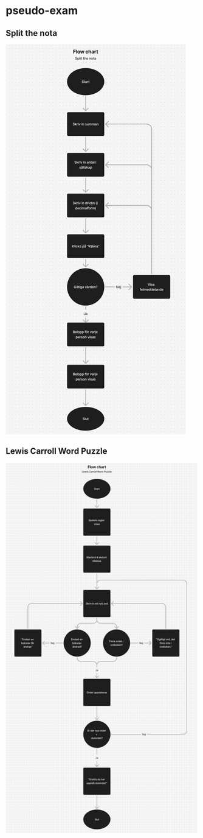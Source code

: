 # pseudo-exam

## Split the nota
![alt text](image.png)

## Lewis Carroll Word Puzzle
![alt text](image-1.png)

